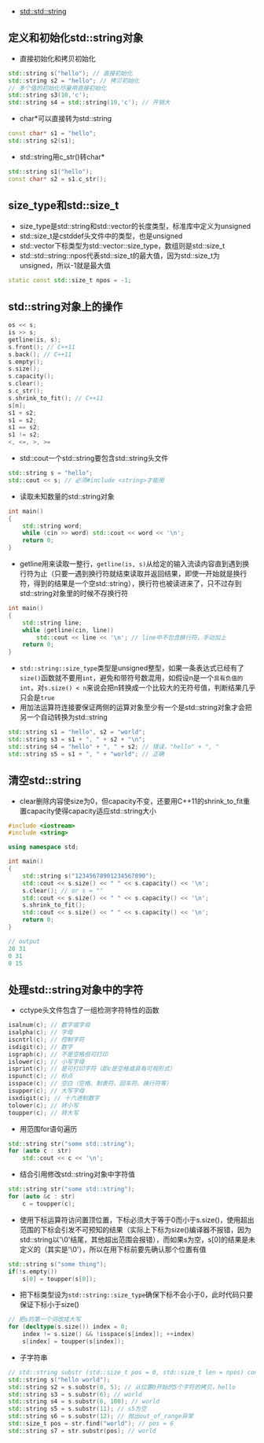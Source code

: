 * [std::std::string](https://en.cppreference.com/w/cpp/std::string/basic_std::string)

## 定义和初始化std::string对象
* 直接初始化和拷贝初始化
```cpp
std::string s("hello"); // 直接初始化
std::string s2 = "hello"; // 拷贝初始化
// 多个值的初始化尽量用直接初始化
std::string s3(10,'c');
std::string s4 = std::string(10,'c'); // 开销大
```
* char*可以直接转为std::string
```cpp
const char* s1 = "hello";
std::string s2(s1);
```
* std::string用c_str()转char\*
```cpp
std::string s1("hello");
const char* s2 = s1.c_str();
```
## size_type和std::size_t
* size_type是std::string和std::vector的长度类型，标准库中定义为unsigned
* std::size_t是cstddef头文件中的类型，也是unsigned
* std::vector下标类型为std::vector::size_type，数组则是std::size_t
* std::std::string::npos代表std::size_t的最大值，因为std::size_t为unsigned，所以-1就是最大值
```cpp
static const std::size_t npos = -1;
```

## std::string对象上的操作
```cpp
os << s;
is >> s;
getline(is, s);
s.front(); // C++11
s.back(); // C++11
s.empty();
s.size();
s.capacity();
s.clear();
s.c_str();
s.shrink_to_fit(); // C++11
s[n];
s1 + s2;
s1 = s2;
s1 == s2;
s1 != s2;
<, <=, >, >=
```
* std::cout一个std::string要包含std::string头文件
```cpp
std::string s = "hello";
std::cout << s; // 必须#include <string>才能用
```
* 读取未知数量的std::string对象
```cpp
int main()
{
    std::string word;
    while (cin >> word) std::cout << word << '\n';
    return 0;
}
```
* getline用来读取一整行，`getline(is, s)`从给定的输入流读内容直到遇到换行符为止（只要一遇到换行符就结束读取并返回结果，即使一开始就是换行符，得到的结果是一个空std::string），换行符也被读进来了，只不过存到std::string对象里的时候不存换行符
```cpp
int main()
{
    std::string line;
    while (getline(cin, line))
        std::cout << line << '\n'; // line中不包含换行符，手动加上
    return 0;
}
```
* `std::string::size_type`类型是unsigned整型，如果一条表达式已经有了`size()`函数就不要用`int`，避免和带符号数混用，如假设n是一个`具有负值的int`，对`s.size() < n`来说会把n转换成一个比较大的无符号值，判断结果几乎只会是`true`
* 用加法运算符连接要保证两侧的运算对象至少有一个是std::string对象才会把另一个自动转换为std::string
```cpp
std::string s1 = "hello", s2 = "world";
std::string s3 = s1 + ", " + s2 + "\n";
std::string s4 = "hello" + ", " + s2; // 错误，"hello" + ", "
std::string s5 = s1 + ", " + "world"; // 正确
```

## 清空std::string
* clear删除内容使size为0，但capacity不变，还要用C++11的shrink_to_fit重置capacity使得capacity适应std::string大小
```cpp
#include <iostream>
#include <string>

using namespace std;

int main()
{
    std::string s("12345678901234567890");
    std::cout << s.size() << " " << s.capacity() << '\n';
    s.clear(); // or s = ""
    std::cout << s.size() << " " << s.capacity() << '\n';
    s.shrink_to_fit();
    std::cout << s.size() << " " << s.capacity() << '\n';
    return 0;
}

// output
20 31
0 31
0 15
```

## 处理std::string对象中的字符
* cctype头文件包含了一组检测字符特性的函数
```cpp
isalnum(c); // 数字或字母
isalpha(c); // 字母
iscntrl(c); // 控制字符
isdigit(c); // 数字
isgraph(c); // 不是空格但可打印
islower(c); // 小写字母
isprint(c); // 是可打印字符（即c是空格或具有可视形式）
ispunct(c); // 标点
isspace(c); // 空白（空格、制表符、回车符、换行符等）
isupper(c); // 大写字母
isxdigit(c); // 十六进制数字
tolower(c); // 转小写
toupper(c); // 转大写
```
* 用范围for语句遍历
```cpp
std::string str("some std::string");
for (auto c : str)
    std::cout << c << '\n';
```
* 结合引用修改std::string对象中字符值
```cpp
std::string str("some std::string");
for (auto &c : str)
    c = toupper(c);
```
* 使用下标运算符访问置顶位置，下标必须大于等于0而小于s.size()，使用超出范围的下标会引发不可预知的结果（实际上下标为size()编译器不报错，因为std::string以'\0'结尾，其他超出范围会报错），而如果s为空，s[0]的结果是未定义的（其实是'\0'），所以在用下标前要先确认那个位置有值
```cpp
std::string s("some thing");
if(!s.empty())
    s[0] = toupper(s[0]);
```
* 把下标类型设为`std::string::size_type`确保下标不会小于0，此时代码只要保证下标小于size()
```cpp
// 把s的第一个词改成大写
for (decltype(s.size()) index = 0;
    index != s.size() && !isspace(s[index]); ++index)
    s[index] = toupper(s[index]);
```
* 子字符串
```cpp
// std::string substr (std::size_t pos = 0, std::size_t len = npos) const;
std::string s("hello world");
std::string s2 = s.substr(0, 5); // 从位置0开始的5个字符的拷贝，hello
std::string s3 = s.substr(6); // world
std::string s4 = s.substr(6, 100); // world
std::string s5 = s.substr(11); // s5为空
std::string s6 = s.substr(12); // 抛出out_of_range异常
std::size_t pos = str.find("world"); // pos = 6
std::string s7 = str.substr(pos); // world
```
